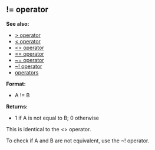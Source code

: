 ## != operator
**See also:**
*   [\> operator](/operator/%3e)
*   [\< operator](/operator/%3c)
*   [\<\> operator](/operator/%3c%3e)
*   [== operator](/operator/==)
*   [\~= operator](/operator/~=)
*   [\~! operator](/operator/~!)
*   [operators](/operator)
<!-- -->
**Format:**
*   A != B
<!-- -->
**Returns:**
*   1 if A is not equal to B; 0 otherwise


This is identical to the \<\> operator. 

To check if A
and B are not equivalent, use the \~! operator.